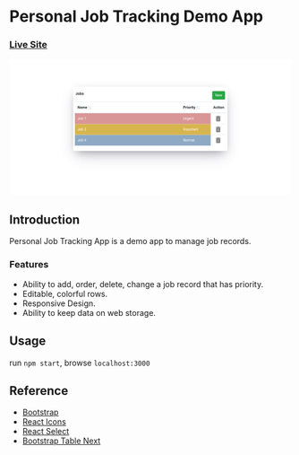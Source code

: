 # Personal Job Tracking Demo App
### [Live Site](https://personal-job-tracking-app.netlify.app/)

![Personal Job Tracking App](./screenshot.png)

## Introduction
Personal Job Tracking App is a demo app to manage job records.

### Features

- Ability to add, order, delete, change a job record that has priority.
- Editable, colorful rows.
- Responsive Design.
- Ability to keep data on web storage.

## Usage
run `npm start`, browse `localhost:3000`

## Reference
- [Bootstrap](https://getbootstrap.com/docs/4.0/getting-started/introduction/)
- [React Icons](https://react-icons.github.io/react-icons/icons?name=fa)
- [React Select](https://react-select.com/home)
- [Bootstrap Table Next](https://react-bootstrap-table.github.io/react-bootstrap-table2/docs/about.html)